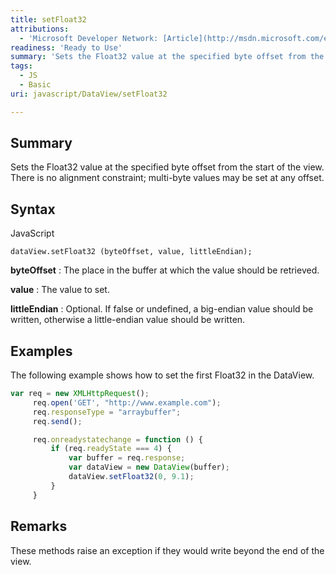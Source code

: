 ```yaml
---
title: setFloat32
attributions:
  - 'Microsoft Developer Network: [Article](http://msdn.microsoft.com/en-us/library/ie/br212479(v=vs.94).aspx)'
readiness: 'Ready to Use'
summary: 'Sets the Float32 value at the specified byte offset from the start of the view. There is no alignment constraint; multi-byte values may be set at any offset.'
tags:
  - JS
  - Basic
uri: javascript/DataView/setFloat32

---
```

## <span>Summary</span>

Sets the Float32 value at the specified byte offset from the start of the view. There is no alignment constraint; multi-byte values may be set at any offset.

## <span>Syntax</span>

<span class="language">JavaScript</span>

    dataView.setFloat32 (byteOffset, value, littleEndian);

**byteOffset**
:   The place in the buffer at which the value should be retrieved.

**value**
:   The value to set.

**littleEndian**
:   Optional. If false or undefined, a big-endian value should be written, otherwise a little-endian value should be written.

## <span>Examples</span>

The following example shows how to set the first Float32 in the DataView.

``` js
var req = new XMLHttpRequest();
     req.open('GET', "http://www.example.com");
     req.responseType = "arraybuffer";
     req.send();

     req.onreadystatechange = function () {
         if (req.readyState === 4) {
             var buffer = req.response;
             var dataView = new DataView(buffer);
             dataView.setFloat32(0, 9.1);
         }
     }
```

## <span>Remarks</span>

These methods raise an exception if they would write beyond the end of the view.

